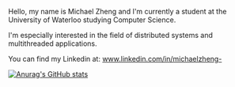 Hello, my name is Michael Zheng and I'm currently a student at the University of Waterloo studying Computer Science.

I'm especially interested in the field of distributed systems and multithreaded applications.

You can find my Linkedin at: www.linkedin.com/in/michaelzheng-



[![Anurag's GitHub stats](https://github-readme-stats.vercel.app/api?username=michaelzheng67)](https://github.com/anuraghazra/github-readme-stats)
